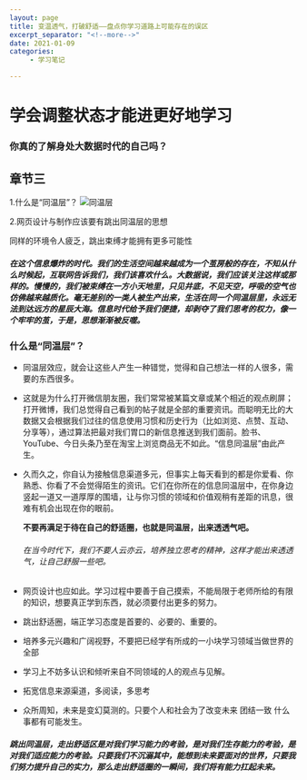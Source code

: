 ```yaml
---
layout: page
title: 变温透气，打破舒适——盘点你学习道路上可能存在的误区
excerpt_separator: "<!--more-->"
date: 2021-01-09
categories:
     - 学习笔记

---
```


# 学会调整状态才能进更好地学习
### 你真的了解身处大数据时代的自己吗？
## 章节三
<!--more-->
1.什么是“同温层”？
 ![同温层](https://gitee.com/GF-2731/penguin_web/raw/d80cdf5de86a8634ae8d6ab5ca80f503a9ecf202/assets/%E5%90%8C%E6%B8%A9%E5%B1%82.png)

2.网页设计与制作应该要有跳出同温层的思想

同样的环境令人疲乏，跳出束缚才能拥有更多可能性

##### 在这个信息爆炸的时代。我们的生活空间越来越成为一个茧房般的存在，不知从什么时候起，互联网告诉我们，我们该喜欢什么。大数据说，我们应该关注这样或那样的。慢慢的，我们被束缚在一方小天地里，只见井底，不见天空，呼吸的空气也仿佛越来越质化。毫无差别的一类人被生产出来，生活在同一个同温层里，永远无法到达远方的星辰大海。信息时代给予我们便捷，却剥夺了我们思考的权力，像一个牢牢的茧，于是，思想渐渐被反噬。

### 什么是“同温层”？

- 同温层效应，就会让这些人产生一种错觉，觉得和自己想法一样的人很多，需要的东西很多。
- 这就是为什么打开微信朋友圈，我们常常被某篇文章或某个相近的观点刷屏；打开微博，我们总觉得自己看到的帖子就是全部的重要资讯。而聪明无比的大数据又会根据我们过往的信息使用习惯和历史行为（比如浏览、点赞、互动、分享等），通过算法把最对我们胃口的新信息推送到我们面前。脸书、YouTube、今日头条乃至在淘宝上浏览商品无不如此。“信息同温层”由此产生。
- 久而久之，你自认为接触信息渠道多元，但事实上每天看到的都是你爱看、你熟悉、你看了不会觉得陌生的资讯。它们在你所在的信息同温层中，在你身边竖起一道又一道厚厚的围墙，让与你习惯的领域和价值观稍有差距的讯息，很难有机会出现在你的眼前。

  **不要再满足于待在自己的舒适圈，也就是同温层，出来透透气吧。** 
  ###### 在当今时代下，我们不要人云亦云，培养独立思考的精神，这样才能出来透透气，让自己舒服一些吧。
- 网页设计也应如此。学习过程中要善于自己摸索，不能局限于老师所给的有限的知识，想要真正学到东西，就必须要付出更多的努力。
- 跳出舒适圈，端正学习态度是首要的、必要的、重要的。
- 培养多元兴趣和广阔视野，不要把已经学有所成的一小块学习领域当做世界的全部
-  学习上不妨多认识和倾听来自不同领域的人的观点与见解。
-  拓宽信息来源渠道，多阅读，多思考
- 众所周知，未来是变幻莫测的。只要个人和社会为了改变未来 团结一致 什么事都有可能发生。

##### 跳出同温层，走出舒适区是对我们学习能力的考验，是对我们生存能力的考验，是对我们适应能力的考验。只要我们不沉溺其中，能想到未来要面对的世界，只要我们努力提升自己的实力，那么走出舒适圈的一瞬间，我们将有能力扛起未来。
